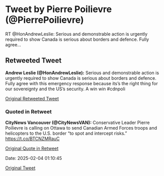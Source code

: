 # Tweet by Pierre Poilievre (@PierrePoilievre)

RT @HonAndrewLeslie: Serious and demonstrable action is urgently required to show Canada is serious about borders and defence. Fully agree…

## Retweeted Tweet

**Andrew Leslie (@HonAndrewLeslie):** Serious and demonstrable action is urgently required to show Canada is serious about borders and defence. Fully agree with this emergency response because its’s the right thing for our sovereignty and the US’s security. A win win #cdnpoli

[Original Retweeted Tweet](https://x.com/HonAndrewLeslie/status/1886529326465904709)

### Quoted in Retweet

**CityNews Vancouver (@CityNewsVAN):** Conservative Leader Pierre Poilievre is calling on Ottawa to send Canadian Armed Forces troops and helicopters to the U.S. border “to spot and intercept risks.” https://t.co/BTCNZMRauC

[Original Quote in Retweet](https://x.com/CityNewsVAN/status/1886520037235941742)

Date: 2025-02-04 01:10:45

[Original Tweet](https://x.com/PierrePoilievre/status/1886583135816589679)
